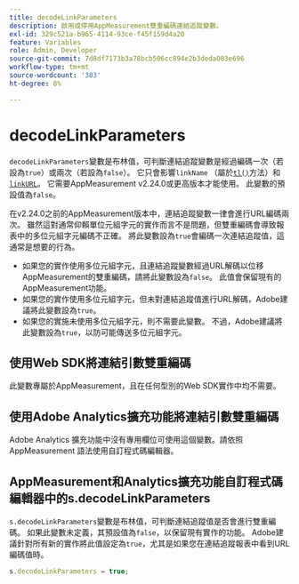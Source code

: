 ```yaml
---
title: decodeLinkParameters
description: 啟用或停用AppMeasurement雙重編碼連結追蹤變數。
exl-id: 329c521a-b965-4114-93ce-f45f159d4a20
feature: Variables
role: Admin, Developer
source-git-commit: 7d8df7173b3a78bcb506cc894e2b3deda003e696
workflow-type: tm+mt
source-wordcount: '303'
ht-degree: 8%

---
```


# decodeLinkParameters

`decodeLinkParameters`變數是布林值，可判斷連結追蹤變數是經過編碼一次（若設為`true`）或兩次（若設為`false`）。 它只會影響`linkName` （屬於[`tl()`](../functions/tl-method.md)方法）和[`linkURL`](linkurl.md)。 它需要AppMeasurement v2.24.0或更高版本才能使用。 此變數的預設值為`false`。

在v2.24.0之前的AppMeasurement版本中，連結追蹤變數一律會進行URL編碼兩次。 雖然這對通常仰賴單位元組字元的實作而言不是問題，但雙重編碼會導致報表中的多位元組字元編碼不正確。 將此變數設為`true`會編碼一次連結追蹤值，這通常是想要的行為。

* 如果您的實作使用多位元組字元，且連結追蹤變數經過URL解碼以位移AppMeasurement的雙重編碼，請將此變數設為`false`。 此值會保留現有的AppMeasurement功能。
* 如果您的實作使用多位元組字元，但未對連結追蹤值進行URL解碼，Adobe建議將此變數設為`true`。
* 如果您的實施未使用多位元組字元，則不需要此變數。 不過，Adobe建議將此變數設為`true`，以防可能傳送多位元組字元。

## 使用Web SDK將連結引數雙重編碼

此變數專屬於AppMeasurement，且在任何型別的Web SDK實作中均不需要。

## 使用Adobe Analytics擴充功能將連結引數雙重編碼

Adobe Analytics 擴充功能中沒有專用欄位可使用這個變數。請依照 AppMeasurement 語法使用自訂程式碼編輯器。

## AppMeasurement和Analytics擴充功能自訂程式碼編輯器中的s.decodeLinkParameters

`s.decodeLinkParameters`變數是布林值，可判斷連結追蹤值是否會進行雙重編碼。 如果此變數未定義，其預設值為`false`，以保留現有實作的功能。 Adobe建議針對所有新的實作將此值設定為`true`，尤其是如果您在連結追蹤報表中看到URL編碼值時。

```js
s.decodeLinkParameters = true;
```

